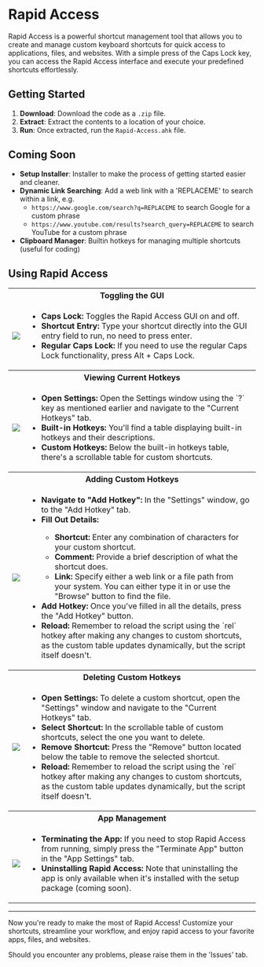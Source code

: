 # Rapid Access

Rapid Access is a powerful shortcut management tool that allows you to create and manage custom keyboard shortcuts for quick access to applications, files, and websites. With a simple press of the Caps Lock key, you can access the Rapid Access interface and execute your predefined shortcuts effortlessly.

## Getting Started

1. **Download**: Download the code as a `.zip` file.
2. **Extract**: Extract the contents to a location of your choice.
3. **Run**: Once extracted, run the `Rapid-Access.ahk` file.

## Coming Soon

- **Setup Installer**: Installer to make the process of getting started easier and cleaner.
- **Dynamic Link Searching**: Add a web link with a 'REPLACEME' to search within a link, e.g.
    - `https://www.google.com/search?q=REPLACEME` to search Google for a custom phrase
    - `https://www.youtube.com/results?search_query=REPLACEME` to search YouTube for a custom phrase
- **Clipboard Manager**: Builtin hotkeys for managing multiple shortcuts (useful for coding)

## Using Rapid Access

<table>
    <tr>
        <th colspan="2">Toggling the GUI</th>
    </tr>
    <tr>
        <td>
           <img src="https://github.com/James-Bray19/Rapid-Access/assets/47334864/9e8c0e15-9fe4-430f-b255-05868fe1da6c">
        </td>
        <td>
            <ul>
                <li><strong>Caps Lock:</strong> Toggles the Rapid Access GUI on and off.</li>
                <li><strong>Shortcut Entry:</strong> Type your shortcut directly into the GUI entry field to run, no need to press enter.</li>
                <li><strong>Regular Caps Lock:</strong> If you need to use the regular Caps Lock functionality, press Alt + Caps Lock.</li>
            </ul>
        </td>
    </tr>
    <tr>
        <th colspan="2">Viewing Current Hotkeys</th>
    </tr>
    <tr>
        <td>
           <img src="https://github.com/James-Bray19/Rapid-Access/assets/47334864/bfbd38de-1aaa-42de-be32-b4b28471d928">
        </td>
        <td>
            <ul>
                <li><strong>Open Settings:</strong> Open the Settings window using the `?` key as mentioned earlier and navigate to the "Current Hotkeys" tab.</li>
                <li><strong>Built-in Hotkeys:</strong> You'll find a table displaying built-in hotkeys and their descriptions.</li>
                <li><strong>Custom Hotkeys:</strong> Below the built-in hotkeys table, there's a scrollable table for custom shortcuts.</li>
            </ul>
        </td>
    </tr>
    <tr>
        <th colspan="2">Adding Custom Hotkeys</th>
    </tr>
    <tr>
        <td>
           <img src="https://github.com/James-Bray19/Rapid-Access/assets/47334864/0743a8b9-79ae-4570-937f-a73a999b094c">
        </td>
        <td>
            <ul>
                <li><strong>Navigate to "Add Hotkey":</strong> In the "Settings" window, go to the "Add Hotkey" tab.</li>
                <li><strong>Fill Out Details:</strong></li>
                <ul>
                    <li><strong>Shortcut:</strong> Enter any combination of characters for your custom shortcut.</li>
                    <li><strong>Comment:</strong> Provide a brief description of what the shortcut does.</li>
                    <li><strong>Link:</strong> Specify either a web link or a file path from your system. You can either type it in or use the "Browse" button to find the file.</li>
                </ul>
                <li><strong>Add Hotkey:</strong> Once you've filled in all the details, press the "Add Hotkey" button.</li>
                <li><strong>Reload:</strong> Remember to reload the script using the `rel` hotkey after making any changes to custom shortcuts, as the custom table updates dynamically, but the script itself doesn't.</li>
            </ul>
        </td>
    </tr>
    <tr>
        <th colspan="2">Deleting Custom Hotkeys</th>
    </tr>
    <tr>
        <td>
           <img src="https://github.com/James-Bray19/Rapid-Access/assets/47334864/3b348f32-cda3-47ff-8ad3-1619383573f3">
        </td>
        <td>
            <ul>
                <li><strong>Open Settings:</strong> To delete a custom shortcut, open the "Settings" window and navigate to the "Current Hotkeys" tab.</li>
                <li><strong>Select Shortcut:</strong> In the scrollable table of custom shortcuts, select the one you want to delete.</li>
                <li><strong>Remove Shortcut:</strong> Press the "Remove" button located below the table to remove the selected shortcut.</li>
                <li><strong>Reload:</strong> Remember to reload the script using the `rel` hotkey after making any changes to custom shortcuts, as the custom table updates dynamically, but the script itself doesn't.</li>
            </ul>
        </td>
    </tr>
    <tr>
        <th colspan="2">App Management</th>
    </tr>
    <tr>
        <td>
           <img src="https://github.com/James-Bray19/Rapid-Access/assets/47334864/0177608d-a899-4dc6-86da-7f23ee67fe6d">
        </td>
        <td>
            <ul>
                <li><strong>Terminating the App:</strong> If you need to stop Rapid Access from running, simply press the "Terminate App" button in the "App Settings" tab.</li>
                <li><strong>Uninstalling Rapid Access:</strong> Note that uninstalling the app is only available when it's installed with the setup package (coming soon).</li>
            </ul>
        </td>
    </tr>
</table>



---

Now you're ready to make the most of Rapid Access! Customize your shortcuts, streamline your workflow, and enjoy rapid access to your favorite apps, files, and websites.

Should you encounter any problems, please raise them in the 'Issues' tab.
